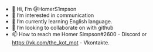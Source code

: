 - 👋 Hi, I’m @HomerS1mpson
- 👀 I’m interested in communication
- 🌱 I’m currently learning English language.
- 💞️ I’m looking to collaborate on with github
- 📫 How to reach me Homer Simpson#2600 - Discord or https://vk.com/the_kot_mot - Vkontakte.

<!---
HomerS1mpson/HomerS1mpson is a ✨ special ✨ repository because its `README.md` (this file) appears on your GitHub profile.
You can click the Preview link to take a look at your changes.
--->
